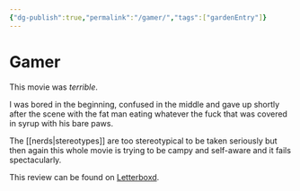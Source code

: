 ```yaml
---
{"dg-publish":true,"permalink":"/gamer/","tags":["gardenEntry"]}
---
```



# Gamer

This movie was *terrible*.


I was bored in the beginning, confused in the middle and gave up shortly after the scene with the fat man eating whatever the fuck that was covered in syrup with his bare paws. 

The [[nerds\|stereotypes]] are too stereotypical to be taken seriously but then again this whole movie is trying to be campy and self-aware and it fails spectacularly.

This review can be found on [Letterboxd](https://letterboxd.com/sadsadsadiecat/film/gamer/).


[//begin]: # "Autogenerated link references for markdown compatibility"
[nerds|stereotypes]: nerds "Nerds"
[//end]: # "Autogenerated link references"